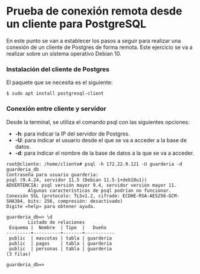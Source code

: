 # Prueba de conexión remota desde un cliente para PostgreSQL
En este punto se van a establecer los pasos a seguir para realizar una conexión de un cliente de Postgres de forma remota. Este ejercicio se va a realizar sobre un sistema operativo Debian 10.

### Instalación del cliente de Postgres
El paquete que se necesita es el siguiente:
~~~
$ sudo apt install postgresql-client
~~~

### Conexión entre cliente y servidor
Desde la terminal, se utiliza el comando psql con las siguientes opciones:
- **-h**: para indicar la IP del servidor de Postgres.
- **-U**: para indicar el usuario desde el que se va  a acceder a la base de datos.
- **-d**: para indicar el nombre de la base de datos a la que se va a acceder.

~~~
root@cliente: /home/cliente# psql -h 172.22.9.121 -U guarderia -d guarderia_db
Contraseña para usuario guarderia:
psql (9.4.24, servidor 11.5 (Debian 11.5-1+deb10u1))
ADVERTENCIA: psql versión mayor 9.4, servidor versión mayor 11.
        Algunas características de psql podrían no funcionar.
Conexión SSL (protocolo: TLSv1.2, cifrado: ECDHE-RSA-AES256-GCM-SHA384, bits: 256, compresión: desactivado)
Digite «help» para obtener ayuda.

guarderia_db=> \d
        Listado de relaciones
 Esquema |  Nombre  | Tipo  |   Dueño
---------+----------+-------+-----------
 public  | mascotas | tabla | guarderia
 public  | pagos    | tabla | guarderia
 public  | personas | tabla | guarderia
(3 filas)

guarderia_db=>
~~~